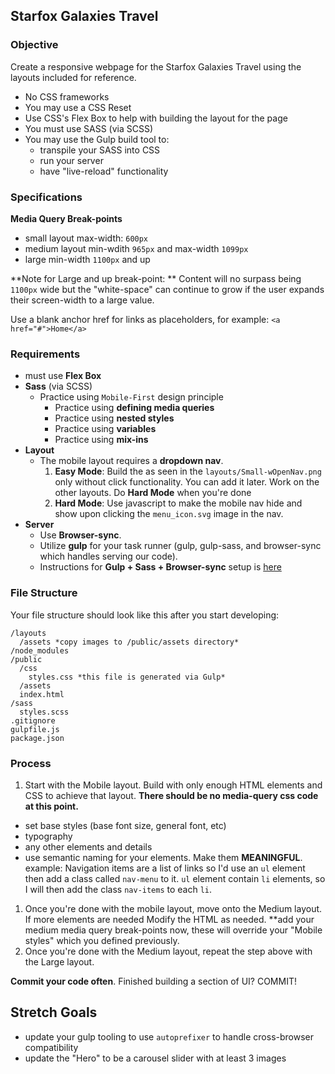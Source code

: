 ## Starfox Galaxies Travel

### Objective

Create a responsive webpage for the Starfox Galaxies Travel using the  layouts included for reference.

- No CSS frameworks
- You may use a CSS Reset
- Use CSS's Flex Box to help with building the layout for the page
- You must use SASS (via SCSS)
- You may use the Gulp build tool to:
  - transpile your SASS into CSS
  - run your server
  - have "live-reload" functionality

### Specifications

**Media Query Break-points**
- small layout max-width: `600px`
- medium layout min-wdith `965px` and max-width `1099px`
- large min-width `1100px` and up

**Note for Large and up break-point: ** Content will no surpass being `1100px` wide but the "white-space" can continue to grow if the user expands their screen-width to a large value.

Use a blank anchor href for links as placeholders, for example: `<a href="#">Home</a>`

### Requirements

- must use **Flex Box**
- **Sass** (via SCSS)
  - Practice using `Mobile-First` design principle
	- Practice using **defining media queries**
	- Practice using **nested styles**
	- Practice using **variables**
	- Practice using **mix-ins**
- **Layout**
	- The mobile layout requires a **dropdown nav**.
		1. **Easy Mode**: Build the as seen in the `layouts/Small-wOpenNav.png` only without click functionality. You can add it later. Work on the other layouts. Do **Hard Mode** when you're done
		1. **Hard Mode**: Use javascript to make the mobile nav hide and show upon clicking the `menu_icon.svg` image in the nav.
- **Server**
	- Use **Browser-sync**.
	- Utilize **gulp** for your task runner (gulp, gulp-sass, and browser-sync which handles serving our code).
	- Instructions for **Gulp + Sass + Browser-sync** setup is [here](https://gist.github.com/sgnl/2937a3f5767a7f1b765c)

### File Structure
Your file structure should look like this after you start developing:

```
/layouts
  /assets *copy images to /public/assets directory*
/node_modules
/public
  /css
    styles.css *this file is generated via Gulp*
  /assets
  index.html
/sass
  styles.scss
.gitignore
gulpfile.js
package.json
```

### Process

1. Start with the Mobile layout. Build with only enough HTML elements and CSS to achieve that layout. **There should be no media-query css code at this point.**
  - set base styles (base font size, general font, etc)
  - typography
  - any other elements and details
  - use semantic naming for your elements. Make them **MEANINGFUL**. example: Navigation items are a list of links so I'd use an `ul` element then add a class called `nav-menu` to it. `ul` element contain `li` elements, so I will then add the class `nav-items` to each `li`.
1. Once you're done with the mobile layout, move onto the Medium layout. If more elements are needed Modify the HTML as needed. **add your medium media query break-points now, these will override your "Mobile styles" which you defined previously.
1. Once you're done with the Medium layout, repeat the step above with the Large layout.

**Commit your code often**. Finished building a section of UI? COMMIT!

## Stretch Goals
- update your gulp tooling to use `autoprefixer` to handle cross-browser compatibility
- update the "Hero" to be a carousel slider with at least 3 images

